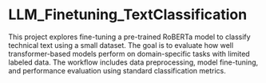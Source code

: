 # LLM_Finetuning_TextClassification

This project explores fine-tuning a pre-trained RoBERTa model to classify technical text using a small dataset. The goal is to evaluate how well transformer-based models perform on domain-specific tasks with limited labeled data. The workflow includes data preprocessing, model fine-tuning, and performance evaluation using standard classification metrics.
